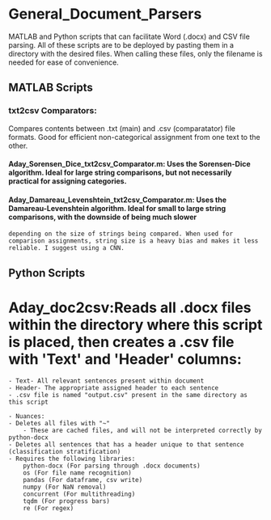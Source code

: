 # General_Document_Parsers
MATLAB and Python scripts that can facilitate Word (.docx) and CSV file parsing.
All of these scripts are to be deployed by pasting them in a directory with the desired files.
When calling these files, only the filename is needed for ease of convenience.

## MATLAB Scripts
### txt2csv Comparators:
Compares contents between .txt (main) and .csv (comparatator) file formats. Good for efficient non-categorical assignment from one text to the other.
#### Aday_Sorensen_Dice_txt2csv_Comparator.m: Uses the Sorensen-Dice algorithm. Ideal for large string comparisons, but not necessarily practical for assigning categories.
#### Aday_Damareau_Levenshtein_txt2csv_Comparator.m: Uses the Damareau-Levenshtein algorithm. Ideal for small to large string comparisons, with the downside of being much slower
    depending on the size of strings being compared. When used for comparison assignments, string size is a heavy bias and makes it less reliable. I suggest using a CNN.

## Python Scripts
# Aday_doc2csv:Reads all .docx files within the directory where this script is placed, then creates a .csv file with 'Text' and 'Header' columns:
	- Text- All relevant sentences present within document
	- Header- The appropriate assigned header to each sentence
	- .csv file is named "output.csv" present in the same directory as this script
	
    - Nuances:
	- Deletes all files with "~"
		- These are cached files, and will not be interpreted correctly by python-docx
	- Deletes all sentences that has a header unique to that sentence (classification stratification)
	- Requires the following libraries:
		python-docx (For parsing through .docx documents)
		os (For file name recognition)
		pandas (For dataframe, csv write)
		numpy (For NaN removal)
		concurrent (For multithreading)
		tqdm (For progress bars)
		re (For regex)

